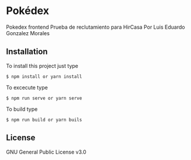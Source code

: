 # Pokédex

Pokedex frontend
Prueba de reclutamiento para HirCasa Por Luis Eduardo Gonzalez Morales
    
## Installation
To install this project just type

    $ npm install or yarn install

To excecute type

    $ npm run serve or yarn serve

To build type

    $ npm run build or yarn buils

## License

GNU General Public License v3.0
